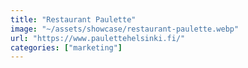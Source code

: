 ```yaml
---
title: "Restaurant Paulette"
image: "~/assets/showcase/restaurant-paulette.webp"
url: "https://www.paulettehelsinki.fi/"
categories: ["marketing"]
---
```

